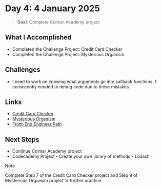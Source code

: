 # Day 4: 4 January 2025

> **Goal**: Complete Colmar Academy project

## What I Accomplished

- Completed the Challenge Project: Credit Card Checker
- Completed the Challenge Project: Mysterious Organism

## Challenges

- I need to work on knowing what arguments go into callback functions. I consistently needed to debug code due to these mistakes.

## Links

- [Credit Card Checker](../frontend/Day04/CPCreditCardChecker/CPCreditCardChecker.js)
- [Mysterious Organism](../frontend/Day04/CPMysteriousOrganism/main.js)
- [Front-End Engineer Path](https://www.codecademy.com/learn/paths/front-end-engineer-career-path)

## Next Steps

- Continue Colmar Academy project
- Codecademy Project - Create your own library of methods - Lodash

> [!NOTE]
Complete Step 7 of the Credit Card Checker project and Step 9 of Mysterious Organism project to further practice
